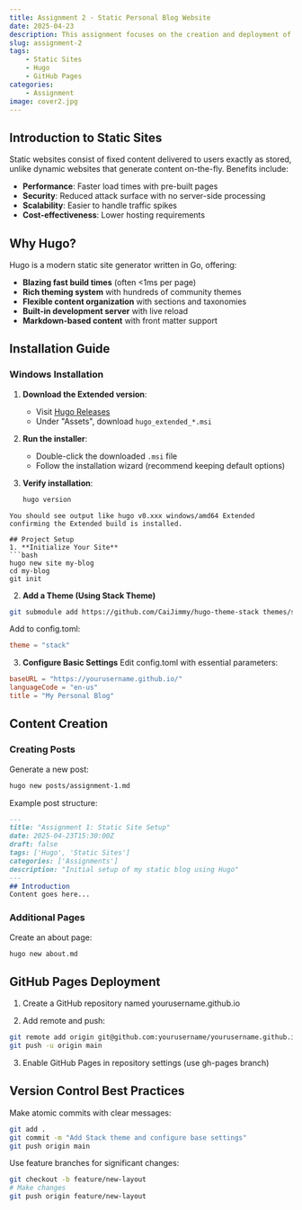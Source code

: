 ```yaml
---
title: Assignment 2 - Static Personal Blog Website
date: 2025-04-23
description: This assignment focuses on the creation and deployment of a static personal blog website using Hugo, a fast and flexible static site generator. The project involves setting up a customizable site structure, selecting and integrating a theme, and documenting the development process using Markdown. Git is used for version control to ensure meaningful and traceable progress throughout the development cycle. 
slug: assignment-2
tags: 
    - Static Sites
    - Hugo
    - GitHub Pages
categories:
    - Assignment
image: cover2.jpg
---
```


## Introduction to Static Sites

Static websites consist of fixed content delivered to users exactly as stored, unlike dynamic websites that generate content on-the-fly. Benefits include:

- **Performance**: Faster load times with pre-built pages
- **Security**: Reduced attack surface with no server-side processing
- **Scalability**: Easier to handle traffic spikes
- **Cost-effectiveness**: Lower hosting requirements

## Why Hugo?

Hugo is a modern static site generator written in Go, offering:

- **Blazing fast build times** (often <1ms per page)
- **Rich theming system** with hundreds of community themes
- **Flexible content organization** with sections and taxonomies
- **Built-in development server** with live reload
- **Markdown-based content** with front matter support

## Installation Guide

### Windows Installation

1. **Download the Extended version**:
   - Visit [Hugo Releases](https://github.com/gohugoio/hugo/releases)
   - Under "Assets", download `hugo_extended_*.msi`

2. **Run the installer**:
   - Double-click the downloaded `.msi` file
   - Follow the installation wizard (recommend keeping default options)

3. **Verify installation**:
   ```powershell
   hugo version
  ```
You should see output like hugo v0.xxx windows/amd64 Extended confirming the Extended build is installed.

## Project Setup
1. **Initialize Your Site**
```bash
hugo new site my-blog
cd my-blog
git init
```
2. **Add a Theme (Using Stack Theme)**
```bash
git submodule add https://github.com/CaiJimmy/hugo-theme-stack themes/stack
```
Add to config.toml:

```toml
theme = "stack"
```
3. **Configure Basic Settings**
Edit config.toml with essential parameters:

```toml
baseURL = "https://yourusername.github.io/"
languageCode = "en-us"
title = "My Personal Blog"
```
## Content Creation
### Creating Posts
Generate a new post:

```bash
hugo new posts/assignment-1.md
```
Example post structure:

```markdown
---
title: "Assignment 1: Static Site Setup"
date: 2025-04-23T15:30:00Z
draft: false
tags: ['Hugo', 'Static Sites']
categories: ['Assignments']
description: "Initial setup of my static blog using Hugo"
---
## Introduction
Content goes here...
```
### Additional Pages
Create an about page:

```bash
hugo new about.md
```
## GitHub Pages Deployment
1. Create a GitHub repository named yourusername.github.io

2. Add remote and push:

```bash
git remote add origin git@github.com:yourusername/yourusername.github.io.git
git push -u origin main
```
3. Enable GitHub Pages in repository settings (use gh-pages branch)

## Version Control Best Practices
Make atomic commits with clear messages:

```bash
git add .
git commit -m "Add Stack theme and configure base settings"
git push origin main
```
Use feature branches for significant changes:

```bash
git checkout -b feature/new-layout
# Make changes
git push origin feature/new-layout
```